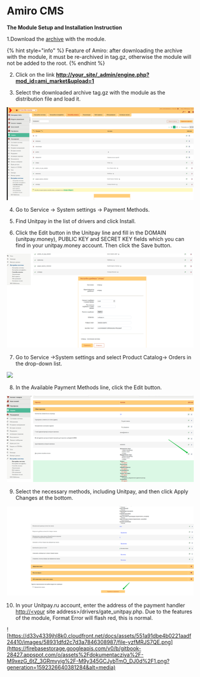 # Amiro CMS

**The Module Setup and Installation Instruction**

1.Download the [archive](https://github.com/unitpay/amiro-module/archive/master.zip) with the module.

{% hint style="info" %}
Feature of Amiro: after downloading the archive with the module, it must be re-archived in tag.gz, otherwise the module will not be added to the root.
{% endhint %}

2. Click on the link [**http://your\_site/\_admin/engine.php?mod\_id=ami\_market&upload=1**](http://xn--_-7sbbf2b7bj7b/_admin/engine.php?mod_id=ami_market&upload=1)

3. Select the downloaded archive tag.gz with the module as the distribution file and load it.

![](../../.gitbook/assets/am1%20%281%29.png)

4. Go to Service -&gt; System settings -&gt; Payment Methods.

5. Find Unitpay in the list of drivers and click Install.

6. Click the Edit button in the Unitpay line and fill in the DOMAIN \(unitpay.money\), PUBLIC KEY and SECRET KEY fields which you can find in your unitpay.money account. Then click the Save button.

![](../../.gitbook/assets/am2%20%281%29.png)

7. Go to Service -&gt;System settings and select Product Catalog-&gt; Orders in the drop-down list.​

![](https://firebasestorage.googleapis.com/v0/b/gitbook-28427.appspot.com/o/assets%2Fdokumentacziya%2F-M9xezG_6tZ_3GRmvyig%2F-M9y345FoLvNZGRGkYDt%2F0.png?generation=1592326640362010&alt=media)

8. In the Available Payment Methods line, click the Edit button.

![](../../.gitbook/assets/am3%20%281%29.png)

9. Select the necessary methods, including Unitpay, and then click Apply Changes at the bottom.

![](../../.gitbook/assets/am4%20%281%29.png)

10. In your Unitpay.ru account, enter the address of the payment handler [http://&lt;your](http://%3Cyour/) site address&gt;/drivers/gate\_unitpay.php. Due to the features of the module, Format Error will flash red, this is normal.

![https://d33v4339jhl8k0.cloudfront.net/docs/assets/551a91dbe4b0221aadf24410/images/58931dfd2c7d3a7846308987/file-yzfMRJS7QE.png](https://firebasestorage.googleapis.com/v0/b/gitbook-28427.appspot.com/o/assets%2Fdokumentacziya%2F-M9xezG_6tZ_3GRmvyig%2F-M9y345GCJybTmO_DJ0d%2F1.png?generation=1592326640381284&alt=media)

